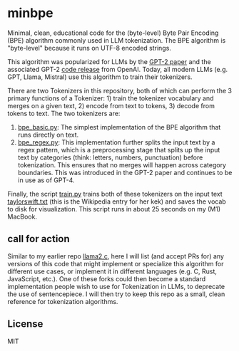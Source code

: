 # minbpe

Minimal, clean, educational code for the (byte-level) Byte Pair Encoding (BPE) algorithm commonly used in LLM tokenization. The BPE algorithm is "byte-level" because it runs on UTF-8 encoded strings.

This algorithm was popularized for LLMs by the [GPT-2 paper](https://d4mucfpksywv.cloudfront.net/better-language-models/language_models_are_unsupervised_multitask_learners.pdf) and the associated GPT-2 [code release](https://github.com/openai/gpt-2) from OpenAI. Today, all modern LLMs (e.g. GPT, Llama, Mistral) use this algorithm to train their tokenizers.

There are two Tokenizers in this repository, both of which can perform the 3 primary functions of a Tokenizer: 1) train the tokenizer vocabulary and merges on a given text, 2) encode from text to tokens, 3) decode from tokens to text. The two tokenizers are:

1. [bpe_basic.py](bpe_basic.py): The simplest implementation of the BPE algorithm that runs directly on text.
2. [bpe_regex.py](bpe_regex.py): This implementation further splits the input text by a regex pattern, which is a preprocessing stage that splits up the input text by categories (think: letters, numbers, punctuation) before tokenization. This ensures that no merges will happen across category boundaries. This was introduced in the GPT-2 paper and continues to be in use as of GPT-4.

Finally, the script [train.py](train.py) trains both of these tokenizers on the input text [taylorswift.txt](taylorswift.txt) (this is the Wikipedia entry for her kek) and saves the vocab to disk for visualization. This script runs in about 25 seconds on my (M1) MacBook.

## call for action

Similar to my earlier repo [llama2.c](https://github.com/karpathy/llama2.c), here I will list (and accept PRs for) any versions of this code that might implement or specialize this algorithm for different use cases, or implement it in different languages (e.g. C, Rust, JavaScript, etc.). One of these forks could then become a standard implementation people wish to use for Tokenization in LLMs, to deprecate the use of sentencepiece. I will then try to keep this repo as a small, clean reference for tokenization algorithms.

## License

MIT
